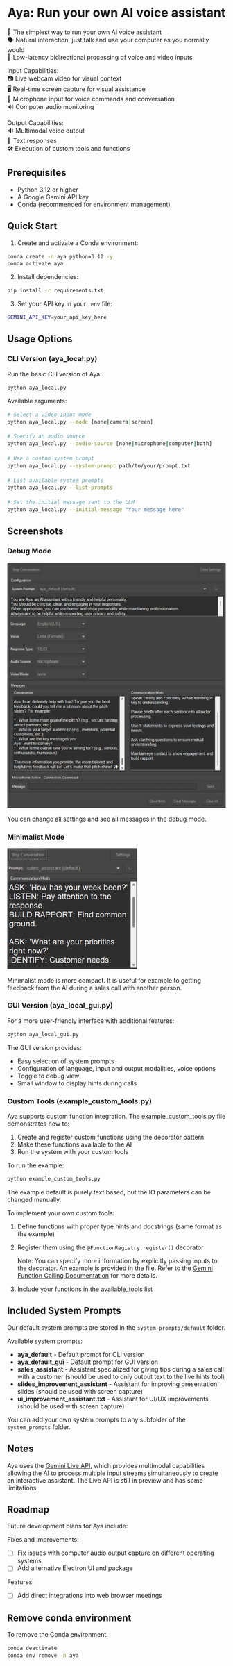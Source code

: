 <h1 align="center">Aya: Run your own AI voice assistant</h1>


🤖 The simplest way to run your own AI voice assistant \
🗣️ Natural interaction, just talk and use your computer as you normally would \
🚀 Low-latency bidirectional processing of voice and video inputs



Input Capabilities: \
📷 Live webcam video for visual context \
🖥️ Real-time screen capture for visual assistance \
🎤 Microphone input for voice commands and conversation \
🔊 Computer audio monitoring

Output Capabilities: \
🔉 Multimodal voice output \
💬 Text responses \
🛠️ Execution of custom tools and functions


## Prerequisites

- Python 3.12 or higher
- A Google Gemini API key
- Conda (recommended for environment management)

## Quick Start

1. Create and activate a Conda environment:  
```bash
conda create -n aya python=3.12 -y
conda activate aya
```

2. Install dependencies:
```bash
pip install -r requirements.txt
```

3. Set your API key in your `.env` file:
```bash
GEMINI_API_KEY=your_api_key_here
```

## Usage Options

### CLI Version (aya_local.py)

Run the basic CLI version of Aya:
```bash
python aya_local.py
```

Available arguments:
```bash
# Select a video input mode
python aya_local.py --mode [none|camera|screen]

# Specify an audio source
python aya_local.py --audio-source [none|microphone|computer|both]

# Use a custom system prompt
python aya_local.py --system-prompt path/to/your/prompt.txt

# List available system prompts
python aya_local.py --list-prompts

# Set the initial message sent to the LLM
python aya_local.py --initial-message "Your message here"
```

## Screenshots

### Debug Mode
<img src="images/aya-debug.png" alt="Aya Debug Mode" width="600">

You can change all settings and see all messages in the debug mode.

### Minimalist Mode
<img src="images/aya-mini.png" alt="Aya Minimalist Mode" width="300">

Minimalist mode is more compact. It is useful for example to getting feedback from the AI during a sales call with another person.

### GUI Version (aya_local_gui.py)

For a more user-friendly interface with additional features:
```bash
python aya_local_gui.py
```

The GUI version provides:
- Easy selection of system prompts
- Configuration of language, input and output modalities, voice options
- Toggle to debug view
- Small window to display hints during calls

### Custom Tools (example_custom_tools.py)

Aya supports custom function integration. The example_custom_tools.py file demonstrates how to:
1. Create and register custom functions using the decorator pattern
2. Make these functions available to the AI
3. Run the system with your custom tools

To run the example:
```bash
python example_custom_tools.py
```
The example default is purely text based, but the IO parameters can be changed manually.

To implement your own custom tools:
1. Define functions with proper type hints and docstrings (same format as the example)
2. Register them using the `@FunctionRegistry.register()` decorator

    Note: You can specify more information by explicitly passing inputs to the decorator. An example is provided in the file. Refer to the [Gemini Function Calling Documentation](https://ai.google.dev/gemini-api/docs/function-calling?example=meeting#step_1_define_function_declaration) for more details.
3. Include your functions in the available_tools list

## Included System Prompts

Our default system prompts are stored in the `system_prompts/default` folder.

Available system prompts:
- **aya_default** - Default prompt for CLI version
- **aya_default_gui** - Default prompt for GUI version
- **sales_assistant** - Assistant specialized for giving tips during a sales call with a customer (should be used to only output text to the live hints tool)
- **slides_improvement_assistant** - Assistant for improving presentation slides (should be used with screen capture)
- **ui_improvement_assistant.txt** - Assistant for UI/UX improvements (should be used with screen capture)

You can add your own system prompts to any subfolder of the `system_prompts` folder.

## Notes

Aya uses the [Gemini Live API](https://ai.google.dev/gemini-api/docs/live), which provides multimodal capabilities allowing the AI to process multiple input streams simultaneously to create an interactive assistant.
The Live API is still in preview and has some limitations.


## Roadmap

Future development plans for Aya include:

Fixes and improvements:
- [ ] Fix issues with computer audio output capture on different operating systems
- [ ] Add alternative Electron UI and package

Features:
- [ ] Add direct integrations into web browser meetings

## Remove conda environment

To remove the Conda environment:
```bash
conda deactivate
conda env remove -n aya
```


